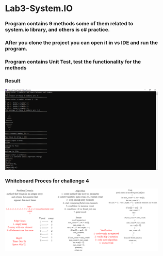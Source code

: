 # Lab3-System.IO

### Program contains 9 methods some of them related to system.io library, and others is c# practice.

### After you clone the project you can open it in vs IDE and run the program.

### Program contains Unit Test, test the functionality for the methods

### Result

![](output.png)

### Whiteboard Proces for challenge 4

![](whiteboardch4.png)